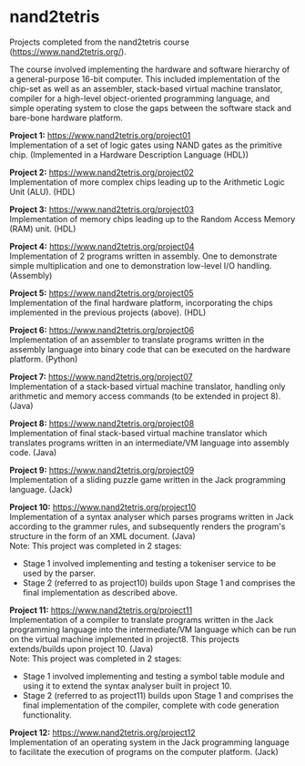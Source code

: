 # nand2tetris
Projects completed from the nand2tetris course (https://www.nand2tetris.org/).

The course involved implementing the hardware and software hierarchy of a general-purpose 16-bit computer. This included implementation of the chip-set as well as an assembler, stack-based virtual machine translator, compiler for a high-level object-oriented programming language, and simple operating system to close the gaps between the software stack and bare-bone hardware platform.

<b>Project 1:</b> https://www.nand2tetris.org/project01<br>
Implementation of a set of logic gates using NAND gates as the primitive chip. (Implemented in a Hardware Description Language (HDL))

<b>Project 2:</b> https://www.nand2tetris.org/project02<br>
Implementation of more complex chips leading up to the Arithmetic Logic Unit (ALU). (HDL)

<b>Project 3:</b> https://www.nand2tetris.org/project03<br>
Implementation of memory chips leading up to the Random Access Memory (RAM) unit. (HDL)

<b>Project 4:</b> https://www.nand2tetris.org/project04<br>
Implementation of 2 programs written in assembly. One to demonstrate simple multiplication and one to demonstration low-level I/O handling. (Assembly)

<b>Project 5:</b> https://www.nand2tetris.org/project05<br>
Implementation of the final hardware platform, incorporating the chips implemented in the previous projects (above). (HDL)

<b>Project 6:</b> https://www.nand2tetris.org/project06<br>
Implementation of an assembler to translate programs written in the assembly language into binary code that can be executed on the hardware platform. (Python)

<b>Project 7:</b> https://www.nand2tetris.org/project07<br>
Implementation of a stack-based virtual machine translator, handling only arithmetic and memory access commands (to be extended in project 8). (Java)

<b>Project 8:</b> https://www.nand2tetris.org/project08<br>
Implementation of final stack-based virtual machine translator which translates programs written in an intermediate/VM language into assembly code. (Java)

<b>Project 9:</b> https://www.nand2tetris.org/project09<br>
Implementation of a sliding puzzle game written in the Jack programming language. (Jack)

<b>Project 10:</b> https://www.nand2tetris.org/project10<br>
Implementation of a syntax analyser which parses programs written in Jack according to the grammer rules, and subsequently renders the program's structure in the form of an XML document. (Java)<br>
Note: This project was completed in 2 stages:
- Stage 1 involved implementing and testing a tokeniser service to be used by the parser.
- Stage 2 (referred to as project10) builds upon Stage 1 and comprises the final implementation as described above.

<b>Project 11:</b> https://www.nand2tetris.org/project11<br>
Implementation of a compiler to translate programs written in the Jack programming language into the intermediate/VM language which can be run on the virtual machine implemented in project8. This projects extends/builds upon project 10. (Java)<br>
Note: This project was completed in 2 stages:
- Stage 1 involved implementing and testing a symbol table module and using it to extend the syntax analyser built in project 10.
- Stage 2 (referred to as project11) builds upon Stage 1 and comprises the final implementation of the compiler, complete with code generation functionality.

<b>Project 12:</b> https://www.nand2tetris.org/project12<br>
Implementation of an operating system in the Jack programming language to facilitate the execution of programs on the computer platform. (Jack)
